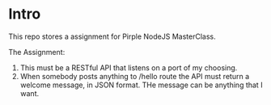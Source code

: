 # Intro
This repo stores a assignment for Pirple NodeJS MasterClass.

The Assignment:
 1. This must be a RESTful API that listens on a port of my choosing.
 2. When somebody posts anything to /hello route the API must return a welcome message, in JSON format. THe message can be anything that I want. 